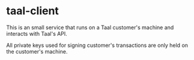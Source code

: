 # taal-client
This is an small service that runs on a Taal customer's machine and interacts with Taal's API.

All private keys used for signing customer's transactions are only held on the customer's machine.
